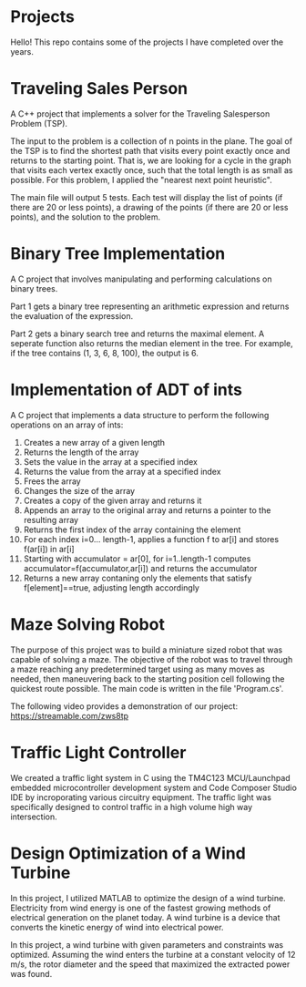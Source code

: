 # Projects
Hello! This repo contains some of the projects I have completed over the years. 

# Traveling Sales Person
A C++ project that implements a solver for the Traveling Salesperson Problem (TSP).

The input to the problem is a collection of n points in the plane. The goal of the TSP is to find the shortest path that visits every point exactly once and returns to the starting point. That is, we are looking for a cycle in the graph that visits each vertex exactly once, such that the total length is as small as possible. For this problem, I applied the "nearest next point heuristic". 

The main file will output 5 tests. Each test will display the list of points (if there are 20 or less points), a drawing of the points (if there are 20 or less points), and the solution to the problem. 

# Binary Tree Implementation
A C project that involves manipulating and performing calculations on binary trees.

Part 1 gets a binary tree representing an arithmetic expression and returns the evaluation of the expression. 

Part 2 gets a binary search tree and returns the maximal element. A seperate function also returns the median element in the tree. For example, if the tree contains (1, 3, 6, 8, 100), the output is 6.

# Implementation of ADT of ints
A C project that implements a data structure to perform the following operations on an array of ints:

1. Creates a new array of a given length
2. Returns the length of the array
3. Sets the value in the array at a specified index
4. Returns the value from the array at a specified index
5. Frees the array
6. Changes the size of the array
7. Creates a copy of the given array and returns it
8. Appends an array to the original array and returns a pointer to the resulting array
9. Returns the first index of the array containing the element
10. For each index i=0... length-1, applies a function f to ar[i] and stores f(ar[i]) in ar[i]
11. Starting with accumulator = ar[0], for i=1..length-1 computes accumulator=f(accumulator,ar[i]) and returns the accumulator
12. Returns a new array contaning only the elements that satisfy f[element]==true, adjusting length accordingly

# Maze Solving Robot
The purpose of this project was to build a miniature sized robot that was capable of solving a maze. The objective of the robot was to travel through a maze reaching any predetermined target using as many moves as needed, then maneuvering back to the starting position cell following the quickest route possible. The main code is written in the file 'Program.cs'. 

The following video provides a demonstration of our project: https://streamable.com/zws8tp

# Traffic Light Controller
We created a traffic light system in C using the TM4C123 MCU/Launchpad embedded microcontroller development system and Code Composer Studio IDE by incroporating various circuitry equipment. The traffic light was specifically  designed to control traffic in a high volume high way intersection. 

# Design Optimization of a Wind Turbine
In this project, I utilized MATLAB to optimize the design of a wind turbine. Electricity from wind energy is one of the fastest growing methods of electrical generation on the planet today. A wind turbine is a device that converts the kinetic energy of wind into electrical power. 

In this project, a wind turbine with given parameters and constraints was optimized. Assuming the wind enters the turbine at a constant velocity of 12 m/s, the rotor diameter and the speed that maximized the extracted power was found. 
